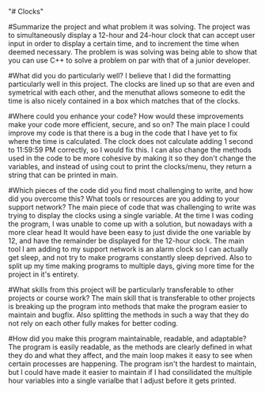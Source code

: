 "# Clocks" 

#Summarize the project and what problem it was solving.
  The project was to simultaneously display a 12-hour and 24-hour clock that can accept user input in order to display a certain time, and to increment the time when deemed necessary. The problem is was solving was being able to show that you can use C++ to solve a problem on par with that of a junior developer.
  
#What did you do particularly well?
  I believe that I did the formatting particularly well in this project. The clocks are lined up so that are even and symetrical with each other, and the menuthat allows someone to edit the time is also nicely contained in a box which matches that of the clocks.

#Where could you enhance your code? How would these improvements make your code more efficient, secure, and so on?
  The main place I could improve my code is that there is a bug in the code that I have yet to fix where the time is calculated. The clock does not calculate adding 1 second to 11:59:59 PM correctly, so I would fix this. I can also change the methods used in the code to be more cohesive by making it so they don't change the variables, and instead of using cout to print the clocks/menu, they return a string that can be printed in main.

#Which pieces of the code did you find most challenging to write, and how did you overcome this? What tools or resources are you adding to your support network?
  The main piece of code that was challenging to write was trying to display the clocks using a single variable. At the time I was coding the program, I was unable to come up with a solution, but nowadays with a more clear head It would have been easy to just divide the one variable by 12, and have the remainder be displayed for the 12-hour clock. The main tool I am adding to my support network is an alarm clock so I can actually get sleep, and not try to make programs constantly sleep deprived. Also to split up my time making programs to multiple days, giving more time for the project in it's entirety.

#What skills from this project will be particularly transferable to other projects or course work?
  The main skill that is transferable to other projects is breaking up the program into methods that make the program easier to maintain and bugfix. Also splitting the methods in such a way that they do not rely on each other fully makes for better coding.

#How did you make this program maintainable, readable, and adaptable?
  The program is easily readable, as the methods are clearly defined in what they do and what they affect, and the main loop makes it easy to see when certain processes are happening. The program isn't the hardest to maintain, but I could have made it easier to maintain if I had consilidated the multiple hour variables into a single varialbe that I adjust before it gets printed.
